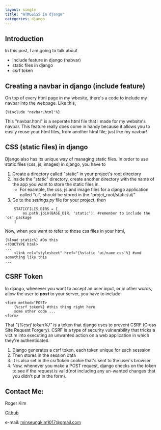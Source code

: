 ```yaml
---
layout: single
title: "HTML&CSS in django"
categories: django
---
```


## Introduction

In this post, I am going to talk about
- include feature in django (nabvar)
- static files in django
- csrf token

## Creating a navbar in django (include feature)

On top of every html page in my wbesite, there's a code to include my navbar into the webpage. Like this,
```
{%include "navbar.html"%}
```
This "navbar.html" is a seperate html file that I made for my website's navbar. This feature really does come in handy because it allows you to easily reuse your html files, from another html file; just like my navbar!

## CSS (static files) in django

Django also has its unique way of managing static files. In order to use static files (css, js, images) in django, you have to

1. Create a directory called "static" in your project's root directory
2. Inside the "static" directory, create another directory with the name of the app you want to store the static files in.
    - For example, the css, js and image files for a django application called "ui", should be stored in the "projct_root/static/ui/"
3. Go to the _settings.py_ file for your project, then 
```
    STATICFILES_DIRS = [
	    os.path.join(BASE_DIR, 'static'), #remember to include the 'os' package
    ]
```

Now, when you want to refer to those css files in your html,
```
{%load static%} #Do this
<!DOCTYPE html>
...
    <link rel="stylesheet" href="{%static 'ui/name.css'%} #and something like this
...
```
## CSRF Token

In django, whenever you want to accept an user input, or in other words, allow the user to ***post*** to your server, you have to include
```
<form method="POST>
    {%csrf token%} #this thing right here
    some other code ...
<form>
``` 
That _"{%csrf token%}"_ is a token that django uses to prevent CSRF (Cross Site Request Forgery). CSRF is a type of security vulnerability that tricks a victim into executing an unwanted action on a web application in which they're authenticated.

1. Django generates a csrf token, each token unique for each sesssion
2. Then stores in the session data
3. It is also set in the csrftoken cookie that's sent to the user's browser
4. Now, whenever you make a POST request, django checks on the token to see if the request is valid(not including any un-wanted changes that you didn't put in the form).

## Contact Me:

Roger Kim

[Github](https://github.com/RogerKimJazzLover)

e-mail: <minseungkim1017@gmail.com> 